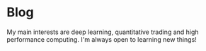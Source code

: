 # Blog

My main interests are deep learning, quantitative trading and high performance computing. I'm always open to learning new things!
